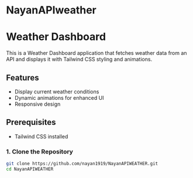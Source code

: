 # NayanAPIweather

# Weather Dashboard

This is a Weather Dashboard application that fetches weather data from an API and displays it with Tailwind CSS styling and animations.

## Features
- Display current weather conditions
- Dynamic animations for enhanced UI
- Responsive design

## Prerequisites
- Tailwind CSS installed



### 1. Clone the Repository
```bash
git clone https://github.com/nayan1919/NayanAPIWEATHER.git
cd NayanAPIWEATHER